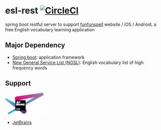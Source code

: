 # esl-rest [![CircleCI](https://circleci.com/gh/thcathy/esl-rest.svg?style=svg)](https://circleci.com/gh/thcathy/esl-rest)

spring boot restful server to support [funfunspell](https://www.funfunspell.com) website / iOS / Android, a free English vocabulary learning application

## Major Dependency
* [Spring boot](http://projects.spring.io/spring-boot/): application framework
* [New General Service List (NGSL)](http://www.newgeneralservicelist.org/): English vocabulary list of high frequency words

## Support
![Jetbrains](assets/images/jetbrains-variant-4.png)
   
* [JetBrains]( https://www.jetbrains.com/?from=esl-ionic )
